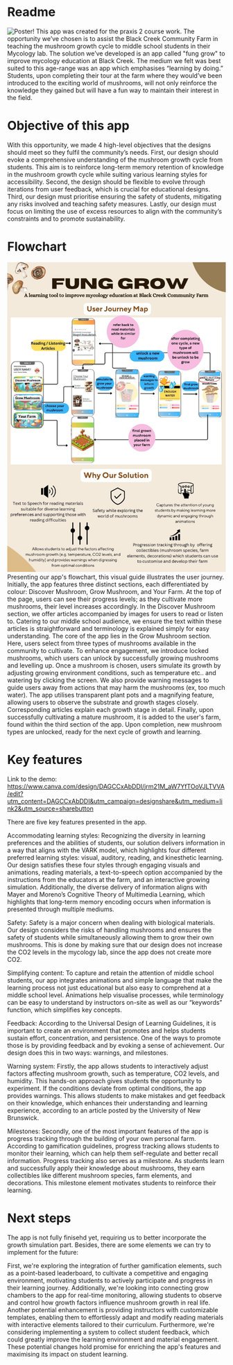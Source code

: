 # Readme

![Poster!](./Readme_imgs/Poster.png)
This app was created for the praxis 2 course work. The opportunity we’ve chosen is to assist the Black Creek Community Farm in teaching the mushroom growth cycle to middle school students in their Mycology lab. The solution we’ve developed is an app called "fung grow" to improve mycology education at Black Creek. The medium we felt was best suited to this age-range was an app which emphasises “learning by doing.” Students, upon completing their tour at the farm where they would’ve been introduced to the exciting world of mushrooms, will not only reinforce the knowledge they gained but will have a fun way to maintain their interest in the field. 

# Objective of this app 
With this opportunity, we made 4 high-level objectives that the designs should meet so they fulfil the community’s needs. First, our design should evoke a comprehensive understanding of the mushroom growth cycle from students. This aim is to reinforce long-term memory retention of knowledge in the mushroom growth cycle while suiting various learning styles for accessibility. Second, the design should be flexible to evolve through iterations from user feedback, which is crucial for educational designs. Third, our design must prioritise ensuring the safety of students, mitigating any risks involved and teaching safety measures. Lastly, our design must focus on limiting the use of excess resources to align with the community’s constraints and to promote sustainability. 

# Flowchart

![Flowchart!](./Readme_imgs/One_Pager.jpg)
Presenting our app's flowchart, this visual guide illustrates the user journey. Initially, the app features three distinct sections, each differentiated by colour: Discover Mushroom, Grow Mushroom, and Your Farm. At the top of the page, users can see their progress levels; as they cultivate more mushrooms, their level increases accordingly.
In the Discover Mushroom section, we offer articles accompanied by images for users to read or listen to. Catering to our middle school audience, we ensure the text within these articles is straightforward and terminology is explained simply for easy understanding. 
The core of the app lies in the Grow Mushroom section. Here, users select from three types of mushrooms available in the community to cultivate. To enhance engagement, we introduce locked mushrooms, which users can unlock by successfully growing mushrooms and levelling up. Once a mushroom is chosen, users simulate its growth by adjusting growing environment conditions, such as temperature etc.. and watering by  clicking the screen. We also provide warning messages to guide users away from actions that may harm the mushrooms (ex, too much water). 
The app utilises transparent plant pots and a magnifying feature, allowing users to observe the substrate and growth stages closely. Corresponding articles explain each growth stage in detail.
Finally, upon successfully cultivating a mature mushroom, it is added to the user's farm, found within the third section of the app. Upon completion, new mushroom types are unlocked, ready for the next cycle of growth and learning.

# Key features

Link to the demo: https://www.canva.com/design/DAGCCxAbDDI/jrm21M_aW7YfTOoVJLTVVA/edit?utm_content=DAGCCxAbDDI&utm_campaign=designshare&utm_medium=link2&utm_source=sharebutton

There are five key features presented in the app. 

Accommodating learning styles: Recognizing the diversity in learning preferences and the abilities of students, our solution delivers information in a way that aligns with the VARK model, which highlights four different preferred learning styles: visual, auditory, reading, and kinesthetic learning. Our design satisfies these four styles through engaging visuals and animations, reading materials, a text-to-speech option accompanied by the instructions from the educators at the farm, and an interactive growing simulation. Additionally, the diverse delivery of information aligns with Mayer and Moreno’s Cognitive Theory of Multimedia Learning, which highlights that long-term memory encoding occurs when information is presented through multiple mediums.

Safety: Safety is a major concern when dealing with biological materials. Our design considers the risks of handling mushrooms and ensures the safety of students while simultaneously allowing them to grow their own mushrooms. This is done by making sure that our design does not increase the CO2 levels in the mycology lab, since the app does not create more CO2. 

Simplifying content: To capture and retain the attention of middle school students, our app integrates animations and simple language that make the learning process not just educational but also easy to comprehend at a middle school level. Animations help visualise processes, while terminology can be easy to understand by instructors on-site as well as our “keywords” function, which simplifies key concepts. 

Feedback: According to the Universal Design of Learning Guidelines, it is important to create an environment that promotes and helps students sustain effort, concentration, and persistence. One of the ways to promote those is by providing feedback and by evoking a sense of achievement. Our design does this in two ways: warnings, and milestones.

Warning system: Firstly, the app allows students to interactively adjust factors affecting mushroom growth, such as temperature, CO2 levels, and humidity. This hands-on approach gives students the opportunity to experiment. If the conditions deviate from optimal conditions, the app provides warnings. This allows students to make mistakes and get feedback on their knowledge, which enhances their understanding and learning experience, according to an article posted by the University of New Brunswick.

Milestones: Secondly, one of the most important features of the app is progress tracking through the building of your own personal farm. According to gamification guidelines, progress tracking allows students to monitor their learning, which can help them self-regulate and better recall information. Progress tracking also serves as a milestone. As students learn and successfully apply their knowledge about mushrooms, they earn collectibles like different mushroom species, farm elements, and decorations. This milestone element motivates students to reinforce their learning.

# Next steps

The app is not fully finisehd yet, requiring us to better incorporate the growth simulation part. Besides, there are some elements we can try to implement for the future:

First, we're exploring the integration of further gamification elements, such as a point-based leaderboard, to cultivate a competitive and engaging environment, motivating students to actively participate and progress in their learning journey. Additionally, we're looking into connecting grow chambers to the app for real-time monitoring, allowing students to observe and control how growth factors influence mushroom growth in real life. Another potential enhancement is providing instructors with customizable templates, enabling them to effortlessly adapt and modify reading materials with interactive elements tailored to their curriculum. Furthermore, we're considering implementing a system to collect student feedback, which could greatly improve the learning environment and material engagement. These potential changes hold promise for enriching the app's features and maximising its impact on student learning.









